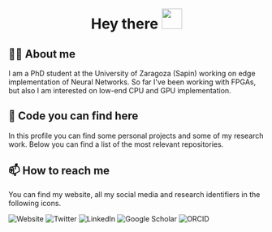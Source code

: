 <h1 align="center">Hey there <img src="https://media.giphy.com/media/hvRJCLFzcasrR4ia7z/giphy.gif" width="40"></h1>

## 👨‍💻 About me
I am a PhD student at the University of Zaragoza (Sapin) working on edge implementation of Neural Networks. So far I've been working with FPGAs, but also I am interested on low-end CPU and GPU implementation.

## 💾 Code you can find here
In this profile you can find some personal projects and some of my research work. Below you can find a list of the most relevant repositories.

## 📫 How to reach me
You can find my website, all my social media and research identifiers in the following icons.

<!--
Use icons for social media
Website: https://eneriz-daniel.com
Twitter: https://twitter.com/eneriz.daniel
LinkedIn: https://www.linkedin.com/in/eneriz-daniel/
Scholar: https://scholar.google.com/citations?user=zD5tJIQAAAAJ
ORCID: https://orcid.org/0000-0001-5709-1183
-->

<p>
<img src="https://img.shields.io/website?down_color=red&down_message=down&label=eneriz-daniel.com&style=social&up_color=green&up_message=up&url=https%3A%2F%2Feneriz-daniel.com" alt="Website">
<img src="https://img.shields.io/twitter/follow/eneriz.daniel?color=blue&label=Twitter&logo=twitter&style=social" alt="Twitter">
<img src="https://img.shields.io/badge/LinkedIn--blue?style=social&logo=linkedin" alt="LinkedIn">
<img src="https://img.shields.io/badge/Google%20Scholar--blue?style=social&logo=google-scholar" alt="Google Scholar">
<img src="https://img.shields.io/badge/ORCID-0000--0001--5709--1183-blue?style=social&logo=orcid" alt="ORCID">
</p>



<!--
**eneriz-daniel/eneriz-daniel** is a ✨ _special_ ✨ repository because its `README.md` (this file) appears on your GitHub profile.

Here are some ideas to get you started:

- 🔭 I’m currently working on ...
- 🌱 I’m currently learning ...
- 👯 I’m looking to collaborate on ...
- 🤔 I’m looking for help with ...
- 💬 Ask me about ...
- 📫 How to reach me: ...
- 😄 Pronouns: ...
- ⚡ Fun fact: ...
-->
